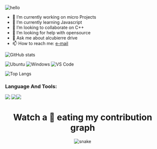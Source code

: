 
![hello](gif/hello.gif)

<!--  **Aaryanpal/Aaryanpal** is a ✨ _special_ ✨ repository because its `README.md` (this file) appears on your GitHub profile. -->



- 🔭 I’m currently working on micro Projects 
- 🌱 I’m currently learning Javascript 
- 👯 I’m looking to collaborate on C++
- 🤔 I’m looking for help with opensource
- 💬 Ask me about alcubierre drive
- 📫 How to reach me: [e-mail](ashrathore98@gmail.com)

![GitHub stats](https://github-readme-stats.vercel.app/api?username=ashishrathore98&show_icons=true&theme=radical)

![Ubuntu](https://img.shields.io/badge/Ubuntu-E95420?style=for-the-badge&logo=ubuntu&logoColor=white)
![Windows](	https://img.shields.io/badge/Windows-0078D6?style=for-the-badge&logo=windows&logoColor=white)
![VS Code](https://img.shields.io/badge/Visual_Studio_Code-0078D4?style=for-the-badge&logo=visual%20studio%20code&logoColor=white)

![Top Langs](https://github-readme-stats.vercel.app/api/top-langs/?username=ashishrathore98&layout=compact&theme=radical)

### Language And Tools:
<img src="https://img.icons8.com/color/48/000000/git.png"/> <img src="https://img.icons8.com/color/48/000000/visual-studio-code-2019.png"/><img src="https://img.icons8.com/color/48/000000/c-plus-plus-logo.png"/>

<h1 align = 'Center'>Watch a 🐍 eating my contribution graph</h1>
<p align="center">
  <img src="gif/github-snake.svg" alt="snake"></center>
</p>

<!-- https://github.com/Ayan-thecodeking/akshitagupta15june/blob/output/github-contribution-grid-snake.gif?raw=true -->
